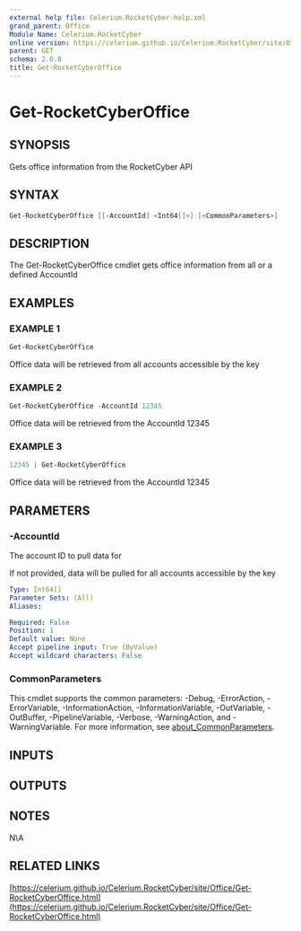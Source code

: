 ```yaml
---
external help file: Celerium.RocketCyber-help.xml
grand_parent: Office
Module Name: Celerium.RocketCyber
online version: https://celerium.github.io/Celerium.RocketCyber/site/Office/Get-RocketCyberOffice.html
parent: GET
schema: 2.0.0
title: Get-RocketCyberOffice
---
```


# Get-RocketCyberOffice

## SYNOPSIS
Gets office information from the RocketCyber API

## SYNTAX

```powershell
Get-RocketCyberOffice [[-AccountId] <Int64[]>] [<CommonParameters>]
```

## DESCRIPTION
The Get-RocketCyberOffice cmdlet gets office information
from all or a defined AccountId

## EXAMPLES

### EXAMPLE 1
```powershell
Get-RocketCyberOffice
```

Office data will be retrieved from all accounts accessible
by the key

### EXAMPLE 2
```powershell
Get-RocketCyberOffice -AccountId 12345
```

Office data will be retrieved from the AccountId 12345

### EXAMPLE 3
```powershell
12345 | Get-RocketCyberOffice
```

Office data will be retrieved from the AccountId 12345

## PARAMETERS

### -AccountId
The account ID to pull data for

If not provided, data will be pulled for all accounts
accessible by the key

```yaml
Type: Int64[]
Parameter Sets: (All)
Aliases:

Required: False
Position: 1
Default value: None
Accept pipeline input: True (ByValue)
Accept wildcard characters: False
```

### CommonParameters
This cmdlet supports the common parameters: -Debug, -ErrorAction, -ErrorVariable, -InformationAction, -InformationVariable, -OutVariable, -OutBuffer, -PipelineVariable, -Verbose, -WarningAction, and -WarningVariable. For more information, see [about_CommonParameters](http://go.microsoft.com/fwlink/?LinkID=113216).

## INPUTS

## OUTPUTS

## NOTES
N\A

## RELATED LINKS

[https://celerium.github.io/Celerium.RocketCyber/site/Office/Get-RocketCyberOffice.html](https://celerium.github.io/Celerium.RocketCyber/site/Office/Get-RocketCyberOffice.html)

